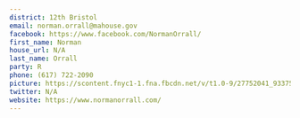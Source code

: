 ```yaml
---
district: 12th Bristol
email: norman.orrall@mahouse.gov
facebook: https://www.facebook.com/NormanOrrall/
first_name: Norman
house_url: N/A
last_name: Orrall
party: R
phone: (617) 722-2090
picture: https://scontent.fnyc1-1.fna.fbcdn.net/v/t1.0-9/27752041_933759086792135_7454345840780601133_n.jpg?_nc_cat=108&_nc_ht=scontent.fnyc1-1.fna&oh=c428f0c33ad3dd228e854e5d25e2e188&oe=5CD9A4B7
twitter: N/A
website: https://www.normanorrall.com/
---
```

